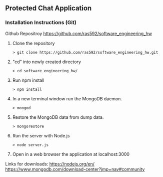## Protected Chat Application

### Installation Instructions (Git)
Github Repositroy https://github.com/ras592/software_engineering_hw

1. Clone the repository
    ```shell
    > git clone https://github.com/ras592/software_engineering_hw.git
    ```
2. "cd" into newly created directory
    ```shell
    > cd software_engineering_hw/
    ```
3. Run npm install
    ```shell
    > npm install
    ```
4. In a new terminal window run the MongoDB daemon.
    ```shell
    > mongod
    ```
5. Restore the MongoDB data from dump data.
    ```shell
    > mongorestore
    ```
6. Run the server with Node.js
    ```shell
    > node server.js
    ```
7. Open in a web browser the application at localhost:3000

Links for downloads:
https://nodejs.org/en/
https://www.mongodb.com/download-center?jmp=nav#community
